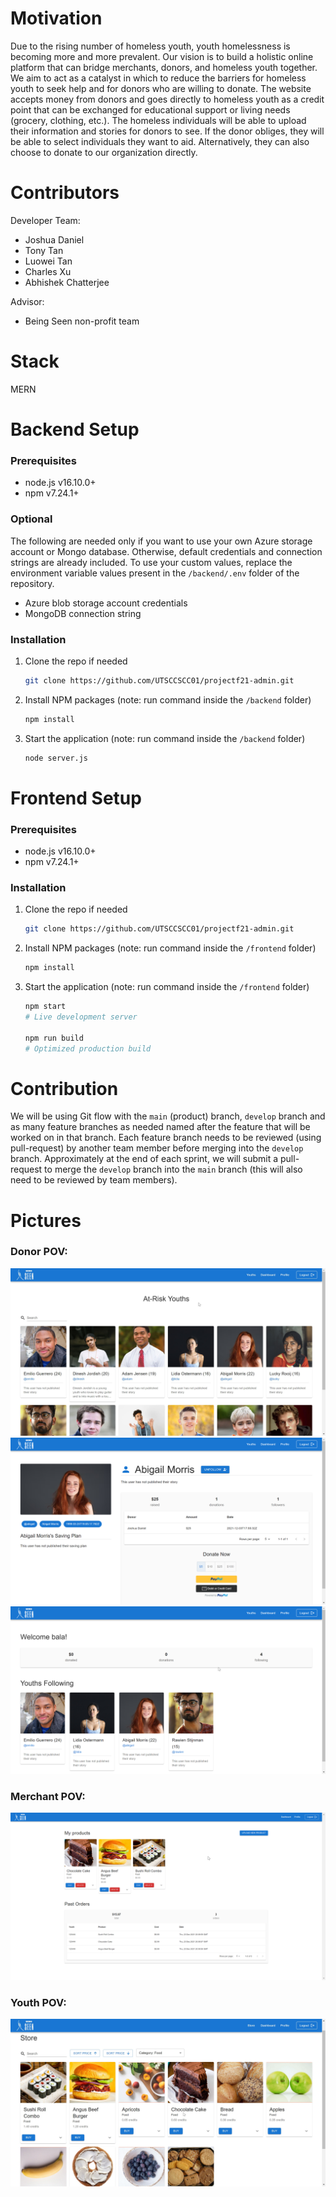 # Motivation

Due to the rising number of homeless youth, youth homelessness is becoming more and more prevalent. Our vision is to build a holistic online platform that can bridge merchants, donors, and homeless youth together. We aim to act as a catalyst in which to reduce the barriers for homeless youth to seek help and for donors who are willing to donate. The website accepts money from donors and goes directly to homeless youth as a credit point that can be exchanged for educational support or living needs (grocery, clothing, etc.). The homeless individuals will be able to upload their information and stories for donors to see. If the donor obliges, they will be able to select individuals they want to aid. Alternatively, they can also choose to donate to our organization directly.


# Contributors
Developer Team:  
- Joshua Daniel  
- Tony Tan  
- Luowei Tan  
- Charles Xu  
- Abhishek Chatterjee

Advisor:
- Being Seen non-profit team


# Stack
MERN

# Backend Setup

### Prerequisites

- node.js v16.10.0+
- npm v7.24.1+

### Optional

The following are needed only if you want to use your own Azure storage account or Mongo database. Otherwise, default credentials and connection strings are already included. To use your custom values, replace the environment variable values present in the `/backend/.env` folder of the repository.

- Azure blob storage account credentials
- MongoDB connection string

### Installation

1. Clone the repo if needed

   ```sh
   git clone https://github.com/UTSCCSCC01/projectf21-admin.git
   ```

2. Install NPM packages (note: run command inside the `/backend` folder)

   ```sh
   npm install
   ```

3. Start the application (note: run command inside the `/backend` folder)

   ```sh
   node server.js
   ```

# Frontend Setup

### Prerequisites

- node.js v16.10.0+
- npm v7.24.1+

### Installation

1. Clone the repo if needed

   ```sh
   git clone https://github.com/UTSCCSCC01/projectf21-admin.git
   ```

2. Install NPM packages (note: run command inside the `/frontend` folder)

   ```sh
   npm install
   ```

3. Start the application (note: run command inside the `/frontend` folder)

   ```sh
   npm start
   # Live development server

   npm run build
   # Optimized production build
   ```

# Contribution

We will be using Git flow with the `main` (product) branch, `develop` branch and as many feature branches as needed named after the feature that will be worked on in that branch. Each feature branch needs to be reviewed (using pull-request) by another team member before merging into the `develop` branch. Approximately at the end of each sprint, we will submit a pull-request to merge the `develop` branch into the `main` branch (this will also need to be reviewed by team members).


# Pictures

### Donor POV:
![alt text](https://github.com/Tony-beeper/project-being-seen/blob/main/Images/Donor/main_page.jpg?raw=true)  
![alt text](https://github.com/Tony-beeper/project-being-seen/blob/main/Images/Donor/donation_card.png?raw=true)  
![alt text](https://github.com/Tony-beeper/project-being-seen/blob/main/Images/Donor/donor_dashboard.png?raw=true)
  
### Merchant POV:
![alt text](https://github.com/Tony-beeper/project-being-seen/blob/main/Images/Merchant/products-and-orders.png?raw=true)
  
### Youth POV:
![alt text](https://github.com/Tony-beeper/project-being-seen/blob/main/Images/Youth/products.jpg?raw=true)





